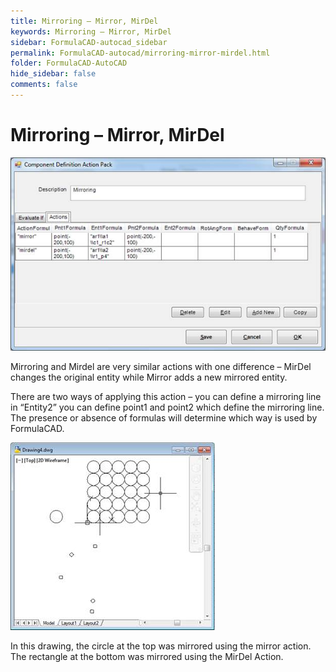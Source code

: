```yaml
---
title: Mirroring – Mirror, MirDel
keywords: Mirroring – Mirror, MirDel
sidebar: FormulaCAD-autocad_sidebar
permalink: FormulaCAD-autocad/mirroring-mirror-mirdel.html
folder: FormulaCAD-AutoCAD
hide_sidebar: false
comments: false
---
```

# Mirroring – Mirror, MirDel

![](/images/mirroring-comp-def.jpg)

Mirroring and Mirdel are very similar actions with one difference – MirDel changes the original entity while Mirror adds a new mirrored entity.

There are two ways of applying this action – you can define a mirroring line in “Entity2” you can define point1 and point2 which define the mirroring line. The presence or absence of formulas will determine which way is used by FormulaCAD.

![](/images/mirroring-drawing4.jpg)

In this drawing, the circle at the top was mirrored using the mirror action. The rectangle at the bottom was mirrored using the MirDel Action.

